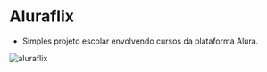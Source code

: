 # Aluraflix

- Simples projeto escolar envolvendo cursos da plataforma Alura.

![aluraflix](https://github.com/user-attachments/assets/4762d453-55a3-4e09-aa77-26f232279400)

